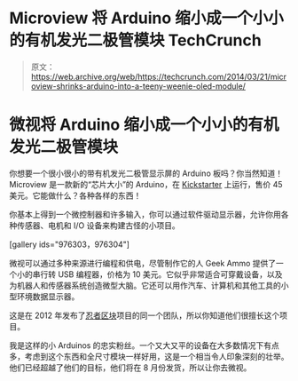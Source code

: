 # Microview 将 Arduino 缩小成一个小小的有机发光二极管模块 TechCrunch

> 原文：<https://web.archive.org/web/https://techcrunch.com/2014/03/21/microview-shrinks-arduino-into-a-teeny-weenie-oled-module/>

# 微视将 Arduino 缩小成一个小小的有机发光二极管模块

你想要一个很小很小的带有机发光二极管显示屏的 Arduino 板吗？你当然知道！Microview 是一款新的“芯片大小”的 Arduino，在 [Kickstarter](https://web.archive.org/web/20221007125056/https://www.kickstarter.com/projects/1516846343/microview-chip-sized-arduino-with-built-in-oled-di) 上运行，售价 45 美元。它能做什么？各种各样的东西！

你基本上得到一个微控制器和许多输入，你可以通过软件驱动显示器，允许你用各种传感器、电机和 I/O 设备来构建古怪的小项目。

[gallery ids="976303，976304"]

微视可以通过多种来源进行编程和供电，尽管制作它的人 Geek Ammo 提供了一个小的串行转 USB 编程器，价格为 10 美元。它似乎非常适合可穿戴设备，以及为机器人和传感器系统创造微型大脑。它还可以用作汽车、计算机和其他工具的小型环境数据显示器。

这是在 2012 年发布了[忍者区块](https://web.archive.org/web/20221007125056/http://www.crunchbase.com/company/ninja-blocks)项目的同一个团队，所以你知道他们很擅长这个项目。

我是这样的小 Arduinos 的忠实粉丝。一个又大又平的设备在大多数情况下有点多，考虑到这个东西和全尺寸模块一样好用，这是一个相当令人印象深刻的壮举。他们已经超越了他们的目标，他们将在 8 月份发货，所以让你去微视。